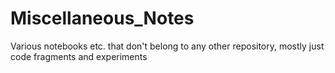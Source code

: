 # Miscellaneous_Notes
Various notebooks etc. that don't belong to any other repository, mostly just code fragments and experiments
